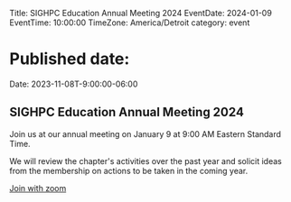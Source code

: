 Title: SIGHPC Education Annual Meeting 2024
EventDate: 2024-01-09
EventTime: 10:00:00
TimeZone: America/Detroit
category: event
# Published date:
Date: 2023-11-08T-9:00:00-06:00

## SIGHPC Education Annual Meeting 2024

Join us at our annual meeting on January 9 at 9:00 AM Eastern Standard Time.

We will review the chapter's activities over the past year and solicit ideas from the membership on actions to be taken in the coming year.

[Join with zoom](https://us02web.zoom.us/j/87850867555?pwd=S2pOdWFkTXIwazRlMVR4OGZVbFlXUT09)